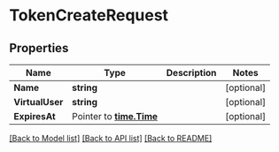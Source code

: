 # TokenCreateRequest

## Properties
Name | Type | Description | Notes
------------ | ------------- | ------------- | -------------
**Name** | **string** |  | [optional] 
**VirtualUser** | **string** |  | [optional] 
**ExpiresAt** | Pointer to [**time.Time**](time.Time.md) |  | [optional] 

[[Back to Model list]](../README.md#documentation-for-models) [[Back to API list]](../README.md#documentation-for-api-endpoints) [[Back to README]](../README.md)


